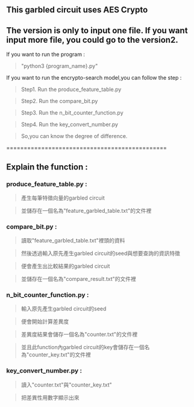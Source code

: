 ## This garbled circuit uses AES Crypto
## The version is only to input one file. If you want input more file, you could go to the version2.

If you want to run the program :

>"python3 {program_name}.py"

If you want to run the encrypto-search model,you can follow the step :

>Step1. Run the produce_feature_table.py

>Step2. Run the compare_bit.py

>Step3. Run the n_bit_counter_function.py

>Step4. Run the key_convert_number.py

>So,you can know the degree of difference.

==============================================

## Explain the function :

### produce_feature_table.py :

>產生每筆特徵向量的garbled circuit

>並儲存在一個名為"feature_garbled_table.txt"的文件裡

### compare_bit.py :

>讀取"feature_garbled_table.txt"裡頭的資料

>然後透過輸入原先產生garbled circuit的seed與想要查詢的資訊特徵

>便會產生出比較結果的garbled circuit

>並儲存在一個名為"compare_result.txt"的文件裡

### n_bit_counter_function.py :

>輸入原先產生garbled circuit的seed

>便會開始計算差異度

>差異度結果會儲存一個名為"counter.txt"的文件裡

>並且此function內garbled circuit的key會儲存在一個名為"counter_key.txt"的文件裡

### key_convert_number.py :

>讀入"counter.txt"與"counter_key.txt"

>把差異性用數字顯示出來
